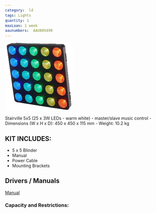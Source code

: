 ```yaml
---
category:  ld
tags: Lights
quantity: 1
maxLoan: 1 week
aaunumbers:  AAU805499
---
```

![5x5 Matrix Blinder](/assets/images/equip/5x5Stairville.png)

Stairville 5x5 (25 x 3W LEDs - warm white) - master/slave music control - Dimensions (W x H x D): 450 x 450 x 115 mm - Weight: 10.2 kg
## KIT INCLUDES:
-  5 x 5 Blinder
- Manual
- Power Cable
- Mounting Brackets

## Drivers / Manuals
[Manual](https://images.thomann.de/pics/atg/atgdata/document/manual/278014_c_278014_v5_en_online.pdf)



### Capacity and Restrictions:
